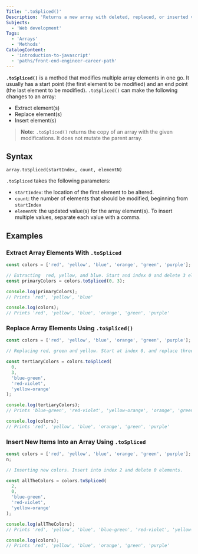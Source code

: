 ```yaml
---
Title: '.toSpliced()'
Description: 'Returns a new array with deleted, replaced, or inserted values at the given index.'
Subjects:
  - 'Web development'
Tags:
  - 'Arrays'
  - 'Methods'
CatalogContent:
  - 'introduction-to-javascript'
  - 'paths/front-end-engineer-career-path'
---
```


**`.toSpliced()`** is a method that modifies multiple array elements in one go. It usually has a start point (the first element to be modified) and an end point (the last element to be modified). `.toSpliced()` can make the following changes to an array:

- Extract element(s)
- Replace element(s)
- Insert element(s)

> **Note:** `.toSpliced()` returns the copy of an array with the given modifications. It does not mutate the parent array.

## Syntax

```pseudo
array.toSpliced(startIndex, count, elementN)
```

`.toSpliced` takes the following parameters:

- `startIndex`: the location of the first element to be altered.
- `count`: the number of elements that should be modified, beginning from `startIndex`
- `elementN`: the updated value(s) for the array element(s). To insert multiple values, separate each value with a comma.

## Examples

### Extract Array Elements With `.toSpliced`

```js
const colors = ['red', 'yellow', 'blue', 'orange', 'green', 'purple'];

// Extracting  red, yellow, and blue. Start and index 0 and delete 3 elements
const primaryColors = colors.toSpliced(0, 3);

console.log(primaryColors);
// Prints 'red', 'yellow', 'blue'

console.log(colors);
// Prints 'red', 'yellow', 'blue', 'orange', 'green', 'purple'
```

### Replace Array Elements Using `.toSpliced()`

```js
const colors = ['red', 'yellow', 'blue', 'orange', 'green', 'purple'];

// Replacing red, green and yellow. Start at index 0, and replace three items.

const tertiaryColors = colors.toSpliced(
  0,
  3,
  'blue-green',
  'red-violet',
  'yellow-orange'
);

console.log(tertiaryColors);
// Prints 'blue-green', 'red-violet', 'yellow-orange', 'orange', 'green', 'purple'

console.log(colors);
// Prints 'red', 'yellow', 'blue', 'orange', 'green', 'purple'
```

### Insert New Items Into an Array Using `.toSpliced`

```js
const colors = ['red', 'yellow', 'blue', 'orange', 'green', 'purple'];
n;

// Inserting new colors. Insert into index 2 and delete 0 elements.

const allTheColors = colors.toSpliced(
  2,
  0,
  'blue-green',
  'red-violet',
  'yellow-orange'
);

console.log(allTheColors);
// Prints 'red', 'yellow', 'blue', 'blue-green', 'red-violet', 'yellow-orange', 'orange', 'green', 'purple'

console.log(colors);
// Prints 'red', 'yellow', 'blue', 'orange', 'green', 'purple'
```
